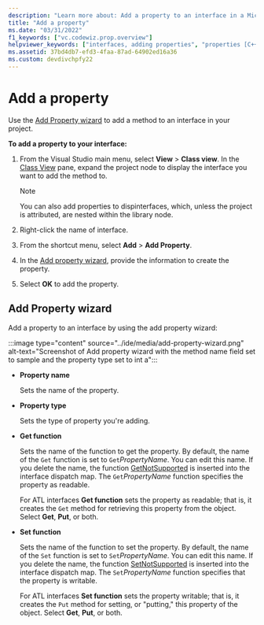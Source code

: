 ```yaml
---
description: "Learn more about: Add a property to an interface in a Microsoft Visual Studio C++ project"
title: "Add a property"
ms.date: "03/31/2022"
f1_keywords: ["vc.codewiz.prop.overview"]
helpviewer_keywords: ["interfaces, adding properties", "properties [C++], adding to interfaces", "names, add property wizard", "add property wizard", "stock properties, about stock properties", "stock properties"]
ms.assetid: 37bd4db7-efd3-4faa-87ad-64902ed16a36
ms.custom: devdivchpfy22
---
```


# Add a property

Use the [Add Property wizard](#add-property-wizard) to add a method to an interface in your project.

**To add a property to your interface:**

1. From the Visual Studio main menu, select **View** > **Class view**. In the [Class View](/visualstudio/ide/viewing-the-structure-of-code) pane, expand the project node to display the interface you want to add the method to.

   > [!NOTE]
   > You can also add properties to dispinterfaces, which, unless the project is attributed, are nested within the library node.

1. Right-click the name of interface.

1. From the shortcut menu, select **Add** > **Add Property**.

1. In the [Add property wizard](#add-property-wizard), provide the information to create the property.

1. Select **OK** to add the property.

## Add Property wizard

Add a property to an interface by using the add property wizard:

:::image type="content" source="../ide/media/add-property-wizard.png" alt-text="Screenshot of Add property wizard with the method name field set to sample and the property type set to int a":::

- **Property name**

  Sets the name of the property.

- **Property type**

  Sets the type of property you're adding.

- **Get function**

  Sets the name of the function to get the property. By default, the name of the `Get` function is set to `Get`*PropertyName*. You can edit this name. If you delete the name, the function [GetNotSupported](../mfc/reference/colecontrol-class.md#getnotsupported) is inserted into the interface dispatch map. The `Get`*PropertyName* function specifies the property as readable.

  For ATL interfaces **Get function** sets the property as readable; that is, it creates the `Get` method for retrieving this property from the object. Select **Get**, **Put**, or both.

- **Set function**

  Sets the name of the function to set the property. By default, the name of the `Set` function is set to `Set`*PropertyName*. You can edit this name. If you delete the name, the function [SetNotSupported](../mfc/reference/colecontrol-class.md#setnotsupported) is inserted into the interface dispatch map. The `Set`*PropertyName* function specifies that the property is writable.

  For ATL interfaces **Set function** sets the property writable; that is, it creates the `Put` method for setting, or "putting," this property of the object. Select **Get**, **Put**, or both.